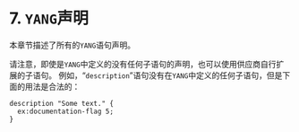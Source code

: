 # 7. `YANG`声明

本章节描述了所有的`YANG`语句声明。

请注意，即使是`YANG`中定义的没有任何子语句的声明，也可以使用供应商自行扩展的子语句。 例如，“`description`”语句没有在`YANG`中定义的任何子语句，但是下面的用法是合法的：

```YANG
description "Some text." {
  ex:documentation-flag 5;
}
```

